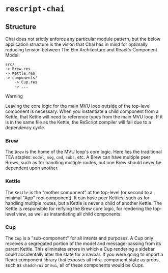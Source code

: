# `rescript-chai`

## Structure

Chai does not srictly enforce any particular module pattern, but the below application structure is the vision that Chai has in mind for optimally reducing tension between The Elm Architecture and React's Component Model:

```
src/
-> Brew.res
-> Kettle.res
-> components/
    -> Cup.res 
    -> ...
```

>[!WARNING]
>Leaving the core logic for the main MVU loop outside of the top-level component is necessary. When you instantiate a child component from a Kettle, that Kettle will need to reference types from the main MVU loop. If it is in the same file as the Kettle, the ReScript compiler will fail due to a dependency cycle.


### Brew
The `Brew` is the home of the MVU loop's core logic. Here lies the traditional TEA staples:
`model`, `msg`, `cmd`, `subs`, etc. A Brew can have multiple peer Brews, such as for handling multiple routes, but one Brew should never be dependent upon another.

### Kettle
The `Kettle` is the "mother component" at the top-level (or second to a minimal "App" root component). It can have peer Kettles, such as for handling multiple routes, but a Kettle is never a child of another Kettle. The Kettle is responsible for reifying the Brew core logic, for rendering the top-level view, as well as instantiating all child components. 

### Cup
The `Cup` is a "sub-component" for all intents and purposes. A Cup only receives a segregated portion of the model and message-passing from its parent Kettle. This eliminates errors in which a Cup rendering a sidebar could accidentally alter the state for a navbar. If you were going to import a React component library that exposes all intra-component state as props, such as `shadcn/ui` or `mui`, all of these components would be Cups.